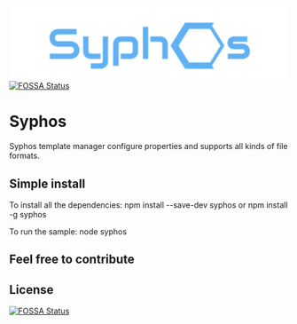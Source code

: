 ![syphos](https://github.com/Cryptix720/syphos/blob/master/logo.png)
[![FOSSA Status](https://app.fossa.io/api/projects/git%2Bgithub.com%2FCryptix720%2Fsyphos.svg?type=shield)](https://app.fossa.io/projects/git%2Bgithub.com%2FCryptix720%2Fsyphos?ref=badge_shield)



# Syphos

Syphos template manager configure properties  and supports all kinds of file formats.



## Simple install

To install all the dependencies:
  npm install --save-dev syphos 
  or
  npm install -g syphos

To run the sample:
  node syphos
  
  
  
## Feel free to contribute


## License
[![FOSSA Status](https://app.fossa.io/api/projects/git%2Bgithub.com%2FCryptix720%2Fsyphos.svg?type=large)](https://app.fossa.io/projects/git%2Bgithub.com%2FCryptix720%2Fsyphos?ref=badge_large)